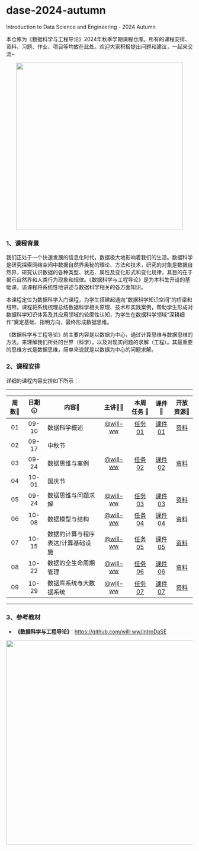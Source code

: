 # dase-2024-autumn
Introduction to Data Science and Engineering - 2024 Autumn

本仓库为《数据科学与工程导论》2024年秋季学期课程仓库。所有的课程安排、资料、习题、作业、项目等均放在此处。欢迎大家积极提出问题和建议，一起来交流~

<div align=center>
<img src="https://github.com/X-lab2017/ds-2023-autumn/assets/15010826/4d17645c-b064-4331-8565-ebd2de2cb113" width="450px">
</div>

### 1、课程背景

我们正处于一个快速发展的信息化时代，数据极大地影响着我们的生活。数据科学是研究探索网络空间中数据自然界奥秘的理论、方法和技术，研究的对象是数据自然界，研究认识数据的各种类型、状态、属性及变化形式和变化规律，其目的在于揭示自然界和人类行为现象和规律。《数据科学与工程导论》是为本科生开设的基础课，该课程将系统性地讲述与数据科学相关的各方面知识。

本课程定位为数据科学入门课程，为学生搭建起通向“数据科学知识空间”的桥梁和纽带。课程将系统梳理总结数据科学相关原理、技术和实践案例，帮助学生形成对数据科学知识体系及其应用领域的轮廓性认知，为学生在数据科学领域“深耕细作”奠定基础、指明方向，最终形成数据思维。

《数据科学与工程导论》的主要内容是以数据为中心，通过计算思维与数据思维的方法，来理解我们所处的世界（科学），以及对现实问题的求解（工程）。其最重要的思维方式是数据思维，简单来说就是以数据为中心的问题求解。

### 2、课程安排

详细的课程内容安排如下所示：

---


| 周数📆 | 日期🕣 | 内容📒                             |                 主讲💂‍♂️                  |                            本周任务 📌                             |                                                                        课件📘                                                                         |                                开放资源📂                                 |
| :---: | :---: | --------------------------------- | :------------------------------------: | :---------------------------------------------------------------: | :--------------------------------------------------------------------------------------------------------------------------------------------------: | :----------------------------------------------------------------------: |
|  01   | 09-10 | 数据科学概述                      | [@will-ww](https://github.com/will-ww) | [任务01](https://github.com/X-lab2017/dase-2024-autumn/issues/2)  | [课件01](https://github.com/X-lab2017/dase-2024-autumn/blob/main/lecture01/01%20%E7%BB%AA%E8%AE%BA%E4%B8%8E%E8%AF%BE%E7%A8%8B%E4%BB%8B%E7%BB%8D.pdf) | [资料](https://github.com/X-lab2017/dase-2024-autumn/tree/main/recourse) |
|  02   | 09-17 | 中秋节                            |                                        |                                                                   |                                                                                                                                                      |                                                                          |
|  03   | 09-24 | 数据思维与案例                    | [@will-ww](https://github.com/will-ww) | [任务02](https://github.com/X-lab2017/dase-2024-autumn/issues/8)  |                                 [课件02](https://github.com/X-lab2017/dase-2024-autumn/blob/main/lecture02/绪论.pdf)                                 | [资料](https://github.com/X-lab2017/dase-2024-autumn/tree/main/recourse) |
|  04   | 10-01 | 国庆节                            |                                        |                                                                   |                                                                                                                                                      |                                                                          |
|  05   | 09-24 | 数据思维与问题求解                | [@will-ww](https://github.com/will-ww) | [任务03](https://github.com/X-lab2017/dase-2024-autumn/issues/15) |                                     [课件03](https://github.com/X-lab2017/dase-2024-autumn/tree/main/lecture03)                                      | [资料](https://github.com/X-lab2017/dase-2024-autumn/tree/main/recourse) |
|  06   | 10-08 | 数据模型与结构                    | [@will-ww](https://github.com/will-ww) | [任务04](https://github.com/X-lab2017/dase-2024-autumn/issues/15) |                                     [课件04](https://github.com/X-lab2017/dase-2024-autumn/tree/main/lecture03)                                      | [资料](https://github.com/X-lab2017/dase-2024-autumn/tree/main/recourse) |
|  07   | 10-15 | 数据的计算与程序表达/计算基础设施 | [@will-ww](https://github.com/will-ww) | [任务05](https://github.com/X-lab2017/dase-2024-autumn/issues/19) |                                     [课件05](https://github.com/X-lab2017/dase-2024-autumn/tree/main/lecture04)                                      | [资料](https://github.com/X-lab2017/dase-2024-autumn/tree/main/recourse) |
|  08   | 10-22 | 数据的全生命周期管理              | [@will-ww](https://github.com/will-ww) | [任务06](https://github.com/X-lab2017/dase-2024-autumn/issues/22) |                                     [课件06](https://github.com/X-lab2017/dase-2024-autumn/tree/main/lecture05)                                      | [资料](https://github.com/X-lab2017/dase-2024-autumn/tree/main/recourse) |
|  09   | 10-29 | 数据库系统与大数据系统            | [@will-ww](https://github.com/will-ww) | [任务07](https://github.com/X-lab2017/dase-2024-autumn/issues/25) |                                     [课件07](https://github.com/X-lab2017/dase-2024-autumn/tree/main/lecture06)                                      | [资料](https://github.com/X-lab2017/dase-2024-autumn/tree/main/recourse) |
---


### 3、参考教材

- **《数据科学与工程导论》**：https://github.com/will-ww/IntroDaSE

<div align=center>
<img src="https://github.com/X-lab2017/ds-2023-autumn/assets/15010826/10aa5862-d514-493b-a119-fb40d9f17499" width="550px">
</div>

